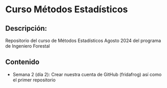 # Curso Métodos Estadísticos
## Descripción: 
Repositorio del curso de Métodos Estadísticos Agosto 2024 del programa de Ingeniero Forestal

## Contenido
+ Semana 2 (día 2): Crear nuestra cuenta de GitHub (fridafrog) así como el primer repositorio
